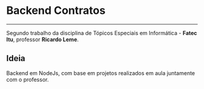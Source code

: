 # Backend Contratos
---  
  Segundo trabalho da disciplina de Tópicos Especiais em Informática - **Fatec Itu**, professor **Ricardo Leme**.
  
## Ideia
  Backend em NodeJs, com base em projetos realizados em aula juntamente com o professor.


